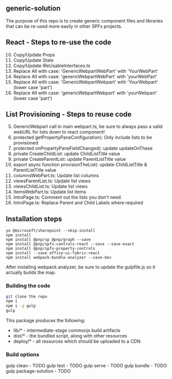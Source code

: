 ## generic-solution

The purpose of this repo is to create generic component files and libraries that can be re-used more easily in other SPFx projects.

## React - Steps to re-use the code
10. Copy/Update Props
20. Copy/Update State
30. Copy/Update IReUsableInterfaces.ts
40. Replace All with case:  'GenericWebpartWebPart' with 'YourWebPart'
50. Replace All with case:  'genericWebpartWebPart' with 'yourWebPart'
60. Replace All with case:  'GenericWebpartWebpart' with 'YourWebpart' (lower case 'part')
70. Replace All with case:  'genericWebpartWebpart' with 'yourWebpart' (lower case 'part')


## List Provisioning - Steps to reuse code
05. GenericWebpart call in main webpart.ts, be sure to always pass a valid webURL for lists down to react component!
10. protected getPropertyPaneConfiguration(:  Only include lists to be provisioned
20. protected onPropertyPaneFieldChanged(:  update updateOnThese
30. private CreateChildList: update ChildListTitle value
40. private CreateParentList: update ParentListTitle value
50. export async function provisionTheList(:  update ChildListTitle & ParentListTitle value
60. columnsWebPart.ts:  Update list columns
70. viewsParentList.ts:  Update list views
80. viewsChildList.ts:  Update list views
90. ItemsWebPart.ts:  Update list items
100. IntroPage.ts:  Comment out the lists you don't need.
110. IntroPage.ts:  Replace Parent and Child Labels where required


## Installation steps
```
yo @microsoft/sharepoint --skip-install
npm install
npm install @pnp/sp @pnp/graph --save
npm install @pnp/spfx-controls-react --save --save-exact
npm install @pnp/spfx-property-controls
npm install --save office-ui-fabric-react
npm install webpack-bundle-analyzer --save-dev
```

After installing webpack analyzer, be sure to update the gulpfile.js so it actually builds the map.

### Building the code
```bash
git clone the repo
npm i
npm i -g gulp
gulp
```

This package produces the following:

* lib/* - intermediate-stage commonjs build artifacts
* dist/* - the bundled script, along with other resources
* deploy/* - all resources which should be uploaded to a CDN.

### Build options

gulp clean - TODO
gulp test - TODO
gulp serve - TODO
gulp bundle - TODO
gulp package-solution - TODO
